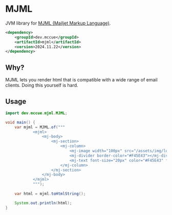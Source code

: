 # MJML

JVM library for [MJML (Mailjet Markup Language)](https://mjml.io/).

```xml
<dependency>
    <groupId>dev.mccue</groupId>
    <artifactId>mjml</artifactId>
    <version>2024.11.22</version>
</dependency>
```

## Why?

MJML lets you render html that is compatible with a wide range of email clients.
Doing this yourself is hard.

## Usage

```java
import dev.mccue.mjml.MJML;

void main() {
    var mjml = MJML.of("""
            <mjml>
                <mj-body>
                    <mj-section>
                        <mj-column>
                            <mj-image width="100px" src="/assets/img/logo-small.png"></mj-image>
                            <mj-divider border-color="#F45E43"></mj-divider>
                            <mj-text font-size="20px" color="#F45E43" font-family="helvetica">Hello World</mj-text>
                        </mj-column>
                    </mj-section>
                </mj-body>
            </mjml>
            """);
    
    var html = mjml.toHtmlString();

    System.out.println(html);
}
```
